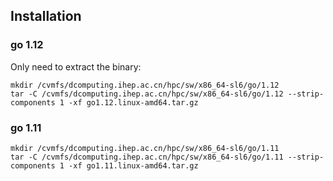 ## Installation

### go 1.12

Only need to extract the binary:

```
mkdir /cvmfs/dcomputing.ihep.ac.cn/hpc/sw/x86_64-sl6/go/1.12
tar -C /cvmfs/dcomputing.ihep.ac.cn/hpc/sw/x86_64-sl6/go/1.12 --strip-components 1 -xf go1.12.linux-amd64.tar.gz
```

### go 1.11

```
mkdir /cvmfs/dcomputing.ihep.ac.cn/hpc/sw/x86_64-sl6/go/1.11
tar -C /cvmfs/dcomputing.ihep.ac.cn/hpc/sw/x86_64-sl6/go/1.11 --strip-components 1 -xf go1.11.linux-amd64.tar.gz
```
